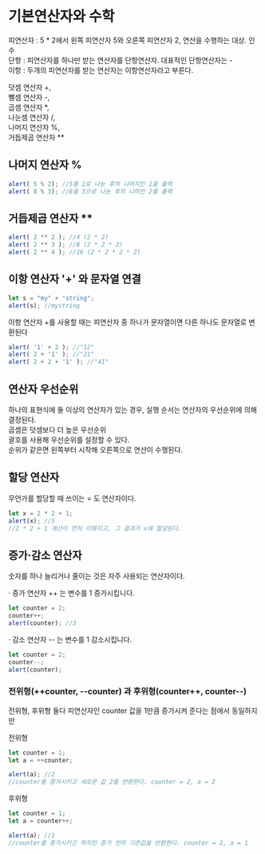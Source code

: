 # 기본연산자와 수학

피연산자 : 5 \* 2에서 왼쪽 피연산자 5와 오른쪽 피연산자 2, 연산을 수행하는 대상. 인수  
단항 : 피연산자를 하나만 받는 연산자를 단항연산자. 대표적인 단항연산자는 -  
이항 : 두개의 피연산자를 받는 연산자는 이항연산자라고 부른다.

덧셈 연산자 +,  
뺄셈 연산자 -,  
곱셈 연산자 \*,  
나눈셈 연산자 /,  
나머지 연산자 %,  
거듭제곱 연산자 \*\*

## 나머지 연산자 %

```javascript
alert( 5 % 2); //5를 2로 나눈 후의 나머지인 1을 출력
alert( 8 % 3); //8을 3으로 나눈 후의 나머인 2를 출력
```

## 거듭제곱 연산자 \*\*

```javascript
alert( 2 ** 2 ); //4 (2 * 2)
alert( 2 ** 3 ); //8 (2 * 2 * 2)
alert( 2 ** 4 ); //16 (2 * 2 * 2 * 2)
```

## 이항 연산자 '+' 와 문자열 연결

```javascript
let s = "my" + "string";
alert(s); //mystring
```

이항 연산자 +를 사용할 때는 피연산자 중 하나가 문자열이면 다른 하나도 문자열로 변환된다

```javascript
alert( '1' + 2 ); //"12"
alert( 2 + '1' ); //"21"
alert( 2 + 2 + '1' ); //"41"
```

## 연산자 우선순위

하나의 표현식에 둘 이상의 연산자가 있는 경우, 실행 순서는 연산자의 우선순위에 의해 결정된다.  
곱셈은 덧셈보다 더 높은 우선순위  
괄호를 사용해 우선순위를 설정할 수 있다.  
순위가 같은면 왼쪽부터 시작해 오른쪽으로 연산이 수행된다.

## 할당 연산자

무언가를 할당할 때 쓰이는 = 도 연산자이다.

```javascript
let x = 2 * 2 + 1;
alert(x); //5
//2 * 2 + 1 계산이 먼저 이뤄지고, 그 결과가 x에 할당된다.
```

## 증가·감소 연산자

숫자를 하나 늘리거나 줄이는 것은 자주 사용되는 연산자이다.

· 증가 연산자 ++ 는 변수를 1 증가시킵니다.

```javascript
let counter = 2;
counter++;
alert(counter); //3
```

· 감소 연산자 -- 는  변수를 1 감소시킵니다. 

```javascript
let counter = 2;
counter--;
alert(counter);
```

### 전위형\(++counter, --counter\) 과 후위형\(counter++, counter--\)

전위형, 후위형 둘다 피연산자인 counter 값을 1만큼 증가시켜 준다는 점에서 동일하지만

전위형

```javascript
let counter = 1;
let a = ++counter;

alert(a); //2
//counter를 증가시키고 새로운 값 2를 반환한다. counter = 2, a = 2 
```

후위형

```javascript
let counter = 1;
let a = counter++;

alert(a); //1
//counter를 증가시키긴 하지만 증가 전의 기존값을 반환한다. counter = 2, a = 1
```

